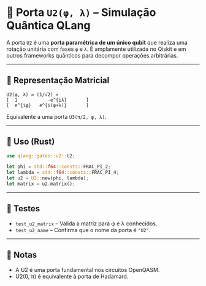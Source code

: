 # 🧮 Porta `U2(φ, λ)` – Simulação Quântica QLang

A porta `U2` é uma **porta paramétrica de um único qubit** que realiza uma rotação unitária com fases `φ` e `λ`. É amplamente utilizada no Qiskit e em outros frameworks quânticos para decompor operações arbitrárias.

---

## 📐 Representação Matricial

```
U2(φ, λ) = (1/√2) ×
[  1           -e^{iλ}       ]
[  e^{iφ}   e^{i(φ+λ)}       ]
```

Equivalente a uma porta `U3(π/2, φ, λ)`.

---

## 🧰 Uso (Rust)

```rust
use qlang::gates::u2::U2;

let phi = std::f64::consts::FRAC_PI_2;
let lambda = std::f64::consts::FRAC_PI_4;
let u2 = U2::new(phi, lambda);
let matrix = u2.matrix();
```

---

## 🧪 Testes

- `test_u2_matrix` – Valida a matriz para φ e λ conhecidos.
- `test_u2_name` – Confirma que o nome da porta é `"U2"`.

---

## 📎 Notas

- A U2 é uma porta fundamental nos circuitos OpenQASM.
- U2(0, π) é equivalente à porta de Hadamard.